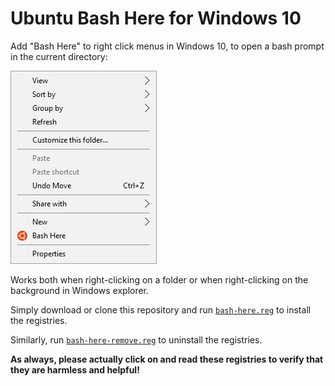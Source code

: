Ubuntu Bash Here for Windows 10
===============================
Add "Bash Here" to right click menus in Windows 10, to open a bash prompt in the current directory:

![Screenshot](/ss.png?raw=true)

Works both when right-clicking on a folder or when right-clicking on the background in Windows explorer.

Simply download or clone this repository and run [`bash-here.reg`](/bash-here.reg) to install the registries.

Similarly, run [`bash-here-remove.reg`](/bash-here-remove.reg) to uninstall the registries.

**As always, please actually click on and read these registries to verify that they are harmless and helpful!**
